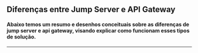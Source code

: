 ## Diferenças entre Jump Server e API Gateway

#### Abaixo temos um resumo e desenhos conceituais sobre as diferenças de jump server e api gateway, visando explicar como funcionam esses tipos de solução.

---


